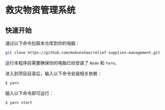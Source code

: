 # 救灾物资管理系统

## 快速开始

通过以下命令拉取本仓库到你的电脑：

```bash
git clone https://github.com/mokunshao/relief-supplies-management.git
```

运行本程序前需要确保你的电脑已经安装了 `Node` 和 `Yarn`。

进入到项目目录后，输入以下命令安装相关依赖：

```bash
$ yarn
```

输入以下命令即可运行：

```bash
$ yarn start
```
